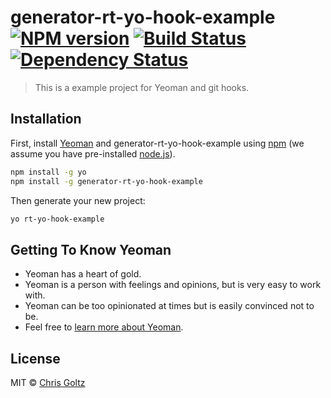# generator-rt-yo-hook-example [![NPM version][npm-image]][npm-url] [![Build Status][travis-image]][travis-url] [![Dependency Status][daviddm-image]][daviddm-url]
> This is a example project for Yeoman and git hooks.

## Installation

First, install [Yeoman](http://yeoman.io) and generator-rt-yo-hook-example using [npm](https://www.npmjs.com/) (we assume you have pre-installed [node.js](https://nodejs.org/)).

```bash
npm install -g yo
npm install -g generator-rt-yo-hook-example
```

Then generate your new project:

```bash
yo rt-yo-hook-example
```

## Getting To Know Yeoman

 * Yeoman has a heart of gold.
 * Yeoman is a person with feelings and opinions, but is very easy to work with.
 * Yeoman can be too opinionated at times but is easily convinced not to be.
 * Feel free to [learn more about Yeoman](http://yeoman.io/).

## License

MIT © [Chris Goltz]()


[npm-image]: https://badge.fury.io/js/generator-rt-yo-hook-example.svg
[npm-url]: https://npmjs.org/package/generator-rt-yo-hook-example
[travis-image]: https://travis-ci.org/realtruckcgoltz/generator-rt-yo-hook-example.svg?branch=master
[travis-url]: https://travis-ci.org/realtruckcgoltz/generator-rt-yo-hook-example
[daviddm-image]: https://david-dm.org/realtruckcgoltz/generator-rt-yo-hook-example.svg?theme=shields.io
[daviddm-url]: https://david-dm.org/realtruckcgoltz/generator-rt-yo-hook-example
